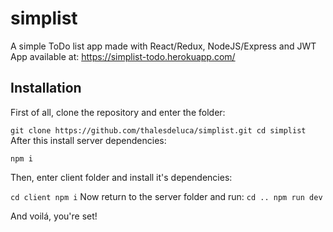# simplist
A simple ToDo list app made with React/Redux, NodeJS/Express and JWT
<br/>
App available at: https://simplist-todo.herokuapp.com/

## Installation
First of all, clone the repository and enter the folder:

``
git clone https://github.com/thalesdeluca/simplist.git
cd simplist
``
After this install server dependencies: 

``
npm i
``

Then, enter client folder and install it's dependencies:

``
cd client
npm i
``
Now return to the server folder and run:
``
cd ..
npm run dev
``

And voilá, you're set!
